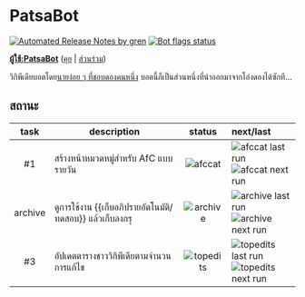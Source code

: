 # PatsaBot
[![Automated Release Notes by gren](https://img.shields.io/badge/%F0%9F%A4%96-release%20notes-00B2EE.svg?style=flat-square)](https://github-tools.github.io/github-release-notes/) [![Bot flags status](https://img.shields.io/static/v1?style=flat-square&logo=wikipedia&label=Bot%20flags&message=Approved&color=darkgreen)][botuserpage]

**[ผู้ใช้:PatsaBot][botuserpage]** ([คุย][botusertalk] | [ส่วนร่วม][botcontribs])

วิกิพีเดียบอตโดย[นายง่อย ๆ ที่ชอบดองคนหนึ่ง][] บอตนี้ก็เป็นส่วนหนึ่งที่นำออกมาจากโอ่งดองได้ซักที...

## สถานะ
|   task  | description                                         |                                          status                                               |                                                                next/last                                                                   |
|:-------:|-----------------------------------------------------|:---------------------------------------------------------------------------------------------:|:------------------------------------------------------------------------------------------------------------------------------------------|
|    #1   | สร้างหน้าหมวดหมู่สำหรับ AfC แบบรายวัน                    | ![afccat](https://img.shields.io/endpoint?url=https%3A%2F%2Fpatsabot.toolforge.org%2Fafccat)  | ![afccat last run](https://img.shields.io/endpoint?color=blue&style=flat-square&url=https%3A%2F%2Fpatsabot.toolforge.org%2Fafccat%2Flast)<br>![afccat next run](https://img.shields.io/endpoint?color=blue&style=flat-square&url=https%3A%2F%2Fpatsabot.toolforge.org%2Fafccat%2Fnext) |
| archive | ดูการใช้งาน {{เก็บอภิปรายอัตโนมัติ/ทดสอบ}} แล้วเก็บลงกรุ     | ![archive](https://img.shields.io/endpoint?url=https%3A%2F%2Fpatsabot.toolforge.org%2Farchive) | ![archive last run](https://img.shields.io/endpoint?color=blue&style=flat-square&url=https%3A%2F%2Fpatsabot.toolforge.org%2Farchive%2Flast)<br>![archive next run](https://img.shields.io/endpoint?color=blue&style=flat-square&url=https%3A%2F%2Fpatsabot.toolforge.org%2Farchive%2Fnext) |
|    #3   | อัปเดตตารางชาววิกิพีเดียตามจำนวนการแก้ไข                  | ![topedits](https://img.shields.io/endpoint?url=https%3A%2F%2Fpatsabot.toolforge.org%2Ftopedits) | ![topedits last run](https://img.shields.io/endpoint?color=blue&style=flat-square&url=https%3A%2F%2Fpatsabot.toolforge.org%2Ftopedits%2Flast)<br>![topedits next run](https://img.shields.io/endpoint?color=blue&style=flat-square&url=https%3A%2F%2Fpatsabot.toolforge.org%2Ftopedits%2Fnext) |

[นายง่อย ๆ ที่ชอบดองคนหนึ่ง]: https://w.wiki/JSB
[botuserpage]: https://w.wiki/4S53
[botcontribs]: https://w.wiki/4S55
[botusertalk]: https://w.wiki/4S54
